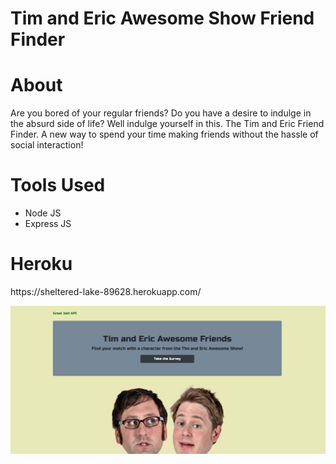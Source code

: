

<h1>Tim and Eric Awesome Show Friend Finder</h1>

<h1>About</h1>
Are you bored of your regular friends? Do you have a desire to indulge in the absurd side of life? Well indulge yourself in this. The Tim and Eric Friend Finder. A new way to spend your time making friends without the hassle of social interaction!

<h1>Tools Used</h1>
<ul>
  <li>Node JS</li>
  <li>Express JS</li>
</ul>

<h1>Heroku</h1>
https://sheltered-lake-89628.herokuapp.com/


![Home Page](/images/home-page.PNG)

